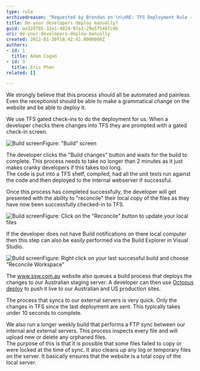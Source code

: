 ```yaml
---
type: rule
archivedreason: "Requested by Brendan on \n\nRE: TFS Deployment Rule - Does anyone follow this rule"
title: Do your developers deploy manually?
guid: ae32d7b5-32e1-402d-97a3-29a57546fcdb
uri: do-your-developers-deploy-manually
created: 2012-01-30T18:42:41.0000000Z
authors:
- id: 1
  title: Adam Cogan
- id: 3
  title: Eric Phan
related: []

---
```



​We strongly believe that this process should all be automated and painless. Even the receptionist should be able to make a grammatical change on the website and be able to deploy it.<p>We use TFS gated check-ins to do the deployment for us. When a developer checks there changes into TFS they are prompted with a gated check-in screen.</p>
<img class="ms-rteCustom-ImageArea" alt="Build screen" src="/PublishingImages/deployment1.jpg" /><span class="ms-rteCustom-FigureNormal">Figure&#58; &quot;Build&quot; screen</span><br><p>The developer clicks the &quot;Build changes&quot; button and waits for the build to complete. This process needs to take no longer than 2 minutes as it just makes cranky developers if this takes too long.<br>The code is put into a TFS shelf, compiled, had all the unit tests run against the code and then deployed to the internal webserver if successful.</p>
<p>Once this process has completed successfully, the developer will get presented with the ability to &quot;reconcile&quot; their local copy of the files as they have now been successfully checked-in to TFS.</p>
<img class="ms-rteCustom-ImageArea" alt="Build screen" src="/PublishingImages/deployment2.jpg" /><span class="ms-rteCustom-FigureNormal">Figure&#58; Click on the &quot;Reconcile&quot; button to update your local files</span><br><p>If the developer does not have Build notifications on there local computer then this step can also be easily performed via the Build Explorer in Visual Studio.</p>
<img class="ms-rteCustom-ImageArea" alt="Build screen" src="/PublishingImages/deployment3.jpg" /><span class="ms-rteCustom-FigureNormal">Figure&#58; Right click on your last successful build and choose &quot;Reconcile Workspace&quot;</span><br><p>The <a href="http&#58;//www.ssw.com.au/">www.ssw.com.au</a> website&#160;also queues a build process that deploys the changes to our Australian staging server. A developer can then use <a href="/_layouts/15/FIXUPREDIRECT.ASPX?WebId=3dfc0e07-e23a-4cbb-aac2-e778b71166a2&amp;TermSetId=07da3ddf-0924-4cd2-a6d4-a4809ae20160&amp;TermId=580a6735-c102-48c2-bf22-91ff3cc9ead5">Octopus deploy​</a> to push it live to our Australian and US production sites.<br></p>
<p>The process that syncs to our external servers is very quick. Only the changes in TFS since the last deployment are sent. This typically takes under 10 seconds to complete.</p>
<p>We also run a longer weekly build that performs a FTP sync between our internal and external servers. This process inspects every file and will upload new or delete any orphaned files.<br>The purpose of this is that it is possible that some files failed to copy or were locked at the time of sync. It also cleans up any log or temporary files on the server. It basically ensures that the website is a total copy of the local server.</p>
<br><excerpt class='endintro'></excerpt><br>
<p><br></p>




